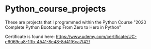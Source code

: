# Python_course_projects
These are projects that I programmed within the Python Course "2020 Complete Python Bootcamp From Zero to Hero in Python"

Certificate is found here: https://www.udemy.com/certificate/UC-e6069ca8-1ffb-4541-8e48-8d41f6ca7f42/
